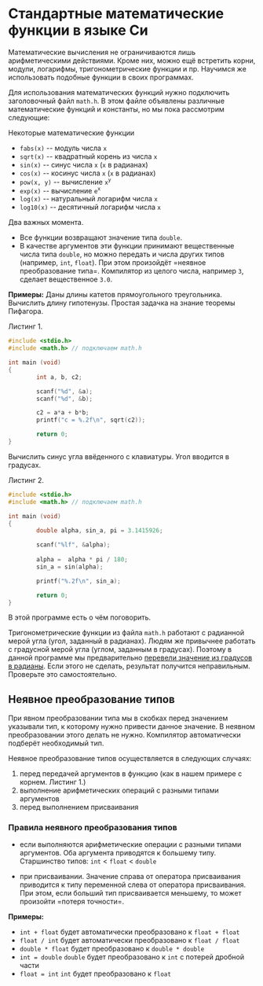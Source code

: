 # Стандартные математические функции в языке Си

Математические вычисления не ограничиваются лишь арифметическими действиями. Кроме них, можно ещё встретить корни, модули, логарифмы, тригонометрические функции и пр. Научимся же использовать подобные функции в своих программах.

Для использования математических функций нужно подключить заголовочный файл `math.h`. В этом файле объявлены различные математические функций и константы, но мы пока рассмотрим следующие:

Некоторые математические функции

- `fabs(x)` -- модуль числа `x`
- `sqrt(x)` -- квадратный корень из числа `x`
- `sin(x)` -- синус числа `x` (`х` в радианах)
- `cos(x)` -- косинус числа `x` (`х` в радианах)
- `pow(x, y)` -- вычисление `x`<sup>`y`</sup>
- `exp(x)` -- вычисление `e`<sup>`x`</sup>
- `log(x)` -- натуральный логарифм числа `x`
- `log10(x)` -- десятичный логарифм числа `x`

Два важных момента.

- Все функции возвращают значение типа `double`.
- В качестве аргументов эти функции принимают вещественные числа типа `double`, но можно передать и числа других типов (например, `int`, `float`). При этом произойдёт =неявное преобразование типа=. Компилятор из целого числа, например `3`, сделает вещественное `3.0`.

**Примеры:**
Даны длины катетов прямоугольного треугольника. Вычислить длину гипотенузы. Простая задачка на знание теоремы Пифагора.

Листинг 1.

```c
#include <stdio.h>
#include <math.h> // подключаем math.h

int main (void)
{
        int a, b, c2;

        scanf("%d", &a);
        scanf("%d", &b);

        c2 = a*a + b*b;
        printf("c = %.2f\n", sqrt(c2));

        return 0;
}
```

Вычислить синус угла ввёденного с клавиатуры. Угол вводится в градусах.

Листинг 2.

```c
#include <stdio.h>
#include <math.h> // подключаем math.h

int main (void)
{
        double alpha, sin_a, pi = 3.1415926;

        scanf("%lf", &alpha);
        
        alpha =  alpha * pi / 180;
        sin_a = sin(alpha);

        printf("%.2f\n", sin_a);

        return 0;
}
```

В этой программе есть о чём поговорить. 

Тригонометрические функции из файла `math.h` работают с радианной мерой угла (угол, заданный в радианах). Людям же привычнее работать с градусной мерой угла (углом, заданным в градусах). Поэтому в данной программе мы предварительно [перевели значение из градусов в радианы](https://stepik.org/lesson/%D0%90%D1%80%D0%B8%D1%84%D0%BC%D0%B5%D1%82%D0%B8%D0%BA%D0%B0-%D0%B2-%D0%A1%D0%B8-40857/step/9). Если этого не сделать, результат получится неправильным. Проверьте это самостоятельно.

## Неявное преобразование типов
При явном преобразовании типа мы в скобках перед значением указывали тип, к которому нужно привести данное значение. В неявном преобразовании этого делать не нужно. Компилятор автоматически подберёт необходимый тип.

Неявное преобразование типов осуществляется в следующих случаях:

1. перед передачей аргументов в функцию (как в нашем примере с корнем. Листинг 1.)
2. выполнение арифметических операций с разными типами аргументов
3. перед выполнением присваивания

### Правила неявного преобразования типов

* если выполняются арифметические операции с разными типами аргументов. Оба аргумента приводятся к большему типу. Старшинство типов: `int` < `float` < `double`

* при присваивании. Значение справа от оператора присваивания приводится к типу переменной слева от оператора присваивания. При этом, если больший тип присваивается меньшему, то может произойти =потеря точности=.

**Примеры:**

- `int + float` будет автоматически преобразовано к `float + float`
- `float / int` будет автоматически преобразовано к `float / float`
- `double * float` будет преобразовано к `double * double`
- `int = double` `double` будет преобразовано к `int` с потерей дробной части
- `float = int` `int` будет преобразовано к `float`

